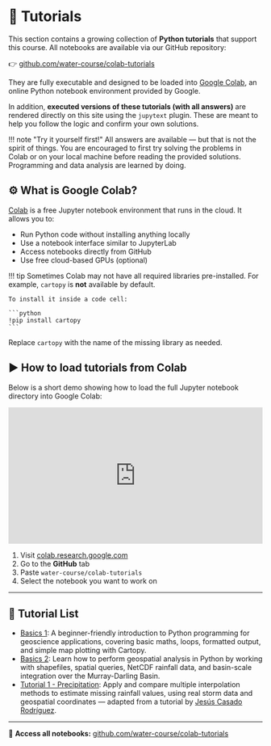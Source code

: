 # 🧪 Tutorials

This section contains a growing collection of **Python tutorials** that support this course. All notebooks are available via our GitHub repository:

👉 [github.com/water-course/colab-tutorials](https://github.com/water-course/colab-tutorials)

They are fully executable and designed to be loaded into [Google Colab](https://colab.research.google.com/), an online Python notebook environment provided by Google.

In addition, **executed versions of these tutorials (with all answers)** are rendered directly on this site using the `jupytext` plugin. These are meant to help you follow the logic and confirm your own solutions.

!!! note "Try it yourself first!"
    All answers are available — but that is not the spirit of things. You are encouraged to first try solving the problems in Colab or on your local machine before reading the provided solutions. Programming and data analysis are learned by doing.

## ⚙️ What is Google Colab?

[Colab](https://colab.research.google.com/) is a free Jupyter notebook environment that runs in the cloud. It allows you to:

- Run Python code without installing anything locally
- Use a notebook interface similar to JupyterLab
- Access notebooks directly from GitHub
- Use free cloud-based GPUs (optional)

!!! tip
    Sometimes Colab may not have all required libraries pre-installed. For example, `cartopy` is **not** available by default.

    To install it inside a code cell:

    ```python
    !pip install cartopy
    ```

Replace `cartopy` with the name of the missing library as needed.

## ▶️ How to load tutorials from Colab

Below is a short demo showing how to load the full Jupyter notebook directory into Google Colab:

<div style="position:relative; width:100%; height:0px; padding-bottom:53.594%"><iframe allow="fullscreen" allowfullscreen height="100%" src="https://streamable.com/e/o0n81t?loop=0&muted=1" width="100%" style="border:none; width:100%; height:100%; position:absolute; left:0px; top:0px; overflow:hidden;"></iframe></div>

1. Visit [colab.research.google.com](https://colab.research.google.com/)
2. Go to the **GitHub** tab
3. Paste `water-course/colab-tutorials`
4. Select the notebook you want to work on

---

## 📘 Tutorial List

- [Basics 1](computer-lab/basics_00_solution.ipynb): A beginner-friendly introduction to Python programming for geoscience applications, covering basic maths, loops, formatted output, and simple map plotting with Cartopy.
- [Basics 2](computer-lab/basics_01_solution.ipynb): Learn how to perform geospatial analysis in Python by working with shapefiles, spatial queries, NetCDF rainfall data, and basin-scale integration over the Murray-Darling Basin.
- [Tutorial 1 - Precipitation](computer-lab/Ex1_Precipitation_solution): Apply and compare multiple interpolation methods to estimate missing rainfall values, using real storm data and geospatial coordinates — adapted from a tutorial by [Jesús Casado Rodríguez](https://github.com/casadoj).

---

📂 **Access all notebooks:** [github.com/water-course/colab-tutorials](https://github.com/water-course/colab-tutorials)
